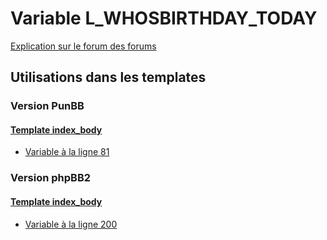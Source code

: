 # Variable L_WHOSBIRTHDAY_TODAY
[Explication sur le forum des forums](http://forum.forumactif.com/t294113-listing-des-variables#L_WHOSBIRTHDAY_TODAY)
## Utilisations dans les templates
### Version PunBB
#### [Template index_body](punbb/index_body.md)
* [Variable à la ligne 81](../punbb/index_body.tpl#L81)
### Version phpBB2
#### [Template index_body](subsilver/index_body.md)
* [Variable à la ligne 200](../subsilver/index_body.tpl#L200)
